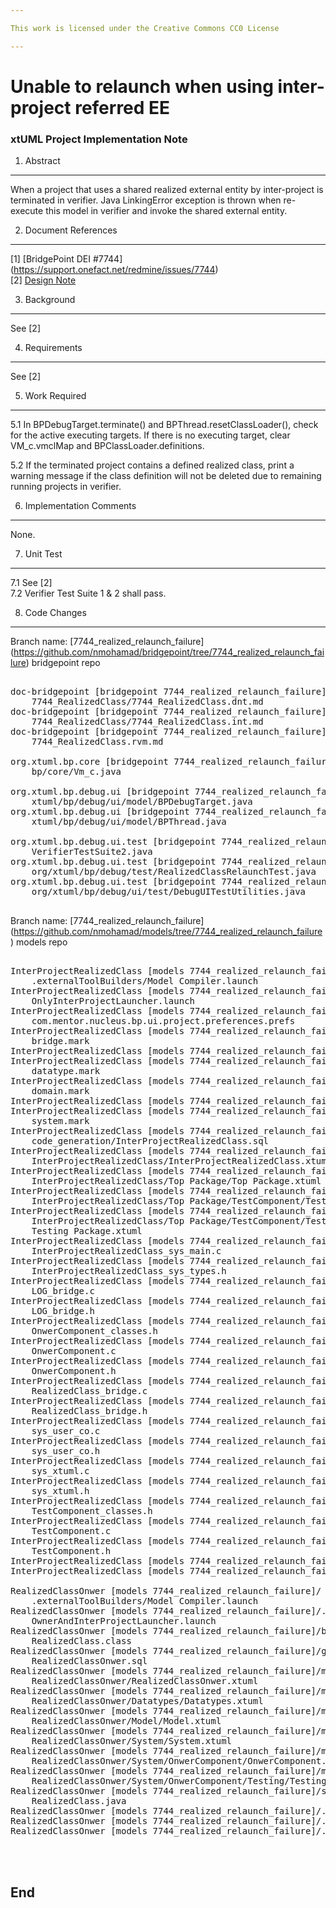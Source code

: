 ```yaml
---

This work is licensed under the Creative Commons CC0 License

---
```


# Unable to relaunch when using inter-project referred EE
### xtUML Project Implementation Note

1. Abstract
-----------
When a project that uses a shared realized external entity by inter-project
is terminated in verifier. Java LinkingError exception is thrown when re-execute 
this model in verifier and invoke the shared external entity.  

2. Document References
----------------------
[1] [BridgePoint DEI #7744] (https://support.onefact.net/redmine/issues/7744)  
[2] [Design Note](https://github.com/nmohamad/bridgepoint/blob/master/doc-bridgepoint/notes/7744_RealizedClass/7744_RealizedClass.dnt.md)  

3. Background
-------------
See [2]

4. Requirements
---------------
See [2]

5. Work Required
----------------
5.1 In BPDebugTarget.terminate() and BPThread.resetClassLoader(), check for the
	active executing targets. If there is no executing target, clear VM_c.vmclMap
	and BPClassLoader.definitions.
	
5.2 If the terminated project contains a defined realized class, print a 
	warning message if the class definition will not be deleted due to 
	remaining running projects in verifier.

6. Implementation Comments
--------------------------
None.

7. Unit Test
------------
7.1 See [2]  
7.2 Verifier Test Suite 1 & 2 shall pass.

8. Code Changes
---------------
Branch name: [7744_realized_relaunch_failure] (https://github.com/nmohamad/bridgepoint/tree/7744_realized_relaunch_failure)  bridgepoint repo


<pre>

doc-bridgepoint [bridgepoint 7744_realized_relaunch_failure]/notes/
    7744_RealizedClass/7744_RealizedClass.dnt.md
doc-bridgepoint [bridgepoint 7744_realized_relaunch_failure]/notes/
    7744_RealizedClass/7744_RealizedClass.int.md
doc-bridgepoint [bridgepoint 7744_realized_relaunch_failure]/review-minutes/
    7744_RealizedClass.rvm.md

org.xtuml.bp.core [bridgepoint 7744_realized_relaunch_failure]/src/org/xtuml/
    bp/core/Vm_c.java

org.xtuml.bp.debug.ui [bridgepoint 7744_realized_relaunch_failure]/src/org/
    xtuml/bp/debug/ui/model/BPDebugTarget.java
org.xtuml.bp.debug.ui [bridgepoint 7744_realized_relaunch_failure]/src/org/
    xtuml/bp/debug/ui/model/BPThread.java

org.xtuml.bp.debug.ui.test [bridgepoint 7744_realized_relaunch_failure]/src/
    VerifierTestSuite2.java
org.xtuml.bp.debug.ui.test [bridgepoint 7744_realized_relaunch_failure]/src/
    org/xtuml/bp/debug/test/RealizedClassRelaunchTest.java
org.xtuml.bp.debug.ui.test [bridgepoint 7744_realized_relaunch_failure]/src/
    org/xtuml/bp/debug/ui/test/DebugUITestUtilities.java

</pre>

Branch name: [7744_realized_relaunch_failure] (https://github.com/nmohamad/models/tree/7744_realized_relaunch_failure)  models repo

<pre>

InterProjectRealizedClass [models 7744_realized_relaunch_failure]/
    .externalToolBuilders/Model Compiler.launch
InterProjectRealizedClass [models 7744_realized_relaunch_failure]/.launches/
    OnlyInterProjectLauncher.launch
InterProjectRealizedClass [models 7744_realized_relaunch_failure]/.settings/
    com.mentor.nucleus.bp.ui.project.preferences.prefs
InterProjectRealizedClass [models 7744_realized_relaunch_failure]/gen/
    bridge.mark
InterProjectRealizedClass [models 7744_realized_relaunch_failure]/gen/class.mark
InterProjectRealizedClass [models 7744_realized_relaunch_failure]/gen/
    datatype.mark
InterProjectRealizedClass [models 7744_realized_relaunch_failure]/gen/
    domain.mark
InterProjectRealizedClass [models 7744_realized_relaunch_failure]/gen/event.mark
InterProjectRealizedClass [models 7744_realized_relaunch_failure]/gen/
    system.mark
InterProjectRealizedClass [models 7744_realized_relaunch_failure]/gen/
    code_generation/InterProjectRealizedClass.sql
InterProjectRealizedClass [models 7744_realized_relaunch_failure]/models/
    InterProjectRealizedClass/InterProjectRealizedClass.xtuml
InterProjectRealizedClass [models 7744_realized_relaunch_failure]/models/
    InterProjectRealizedClass/Top Package/Top Package.xtuml
InterProjectRealizedClass [models 7744_realized_relaunch_failure]/models/
    InterProjectRealizedClass/Top Package/TestComponent/TestComponent.xtuml
InterProjectRealizedClass [models 7744_realized_relaunch_failure]/models/
    InterProjectRealizedClass/Top Package/TestComponent/Testing Package/
    Testing Package.xtuml
InterProjectRealizedClass [models 7744_realized_relaunch_failure]/src/
    InterProjectRealizedClass_sys_main.c
InterProjectRealizedClass [models 7744_realized_relaunch_failure]/src/
    InterProjectRealizedClass_sys_types.h
InterProjectRealizedClass [models 7744_realized_relaunch_failure]/src/
    LOG_bridge.c
InterProjectRealizedClass [models 7744_realized_relaunch_failure]/src/
    LOG_bridge.h
InterProjectRealizedClass [models 7744_realized_relaunch_failure]/src/
    OnwerComponent_classes.h
InterProjectRealizedClass [models 7744_realized_relaunch_failure]/src/
    OnwerComponent.c
InterProjectRealizedClass [models 7744_realized_relaunch_failure]/src/
    OnwerComponent.h
InterProjectRealizedClass [models 7744_realized_relaunch_failure]/src/
    RealizedClass_bridge.c
InterProjectRealizedClass [models 7744_realized_relaunch_failure]/src/
    RealizedClass_bridge.h
InterProjectRealizedClass [models 7744_realized_relaunch_failure]/src/
    sys_user_co.c
InterProjectRealizedClass [models 7744_realized_relaunch_failure]/src/
    sys_user_co.h
InterProjectRealizedClass [models 7744_realized_relaunch_failure]/src/
    sys_xtuml.c
InterProjectRealizedClass [models 7744_realized_relaunch_failure]/src/
    sys_xtuml.h
InterProjectRealizedClass [models 7744_realized_relaunch_failure]/src/
    TestComponent_classes.h
InterProjectRealizedClass [models 7744_realized_relaunch_failure]/src/
    TestComponent.c
InterProjectRealizedClass [models 7744_realized_relaunch_failure]/src/
    TestComponent.h
InterProjectRealizedClass [models 7744_realized_relaunch_failure]/.cproject
InterProjectRealizedClass [models 7744_realized_relaunch_failure]/.project

RealizedClassOnwer [models 7744_realized_relaunch_failure]/
    .externalToolBuilders/Model Compiler.launch
RealizedClassOnwer [models 7744_realized_relaunch_failure]/.launches/
    OwnerAndInterProjectLauncher.launch
RealizedClassOnwer [models 7744_realized_relaunch_failure]/bin/lib/
    RealizedClass.class
RealizedClassOnwer [models 7744_realized_relaunch_failure]/gen/code_generation/
    RealizedClassOnwer.sql
RealizedClassOnwer [models 7744_realized_relaunch_failure]/models/
    RealizedClassOnwer/RealizedClassOnwer.xtuml
RealizedClassOnwer [models 7744_realized_relaunch_failure]/models/
    RealizedClassOnwer/Datatypes/Datatypes.xtuml
RealizedClassOnwer [models 7744_realized_relaunch_failure]/models/
    RealizedClassOnwer/Model/Model.xtuml
RealizedClassOnwer [models 7744_realized_relaunch_failure]/models/
    RealizedClassOnwer/System/System.xtuml
RealizedClassOnwer [models 7744_realized_relaunch_failure]/models/
    RealizedClassOnwer/System/OnwerComponent/OnwerComponent.xtuml
RealizedClassOnwer [models 7744_realized_relaunch_failure]/models/
    RealizedClassOnwer/System/OnwerComponent/Testing/Testing.xtuml
RealizedClassOnwer [models 7744_realized_relaunch_failure]/src/lib/
    RealizedClass.java
RealizedClassOnwer [models 7744_realized_relaunch_failure]/.classpath
RealizedClassOnwer [models 7744_realized_relaunch_failure]/.cproject
RealizedClassOnwer [models 7744_realized_relaunch_failure]/.project



</pre>
End
---


